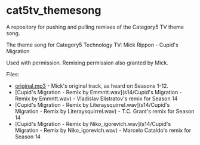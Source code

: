 # cat5tv_themesong
A repository for pushing and pulling remixes of the Category5 TV theme song.

The theme song for Category5 Technology TV: Mick Rippon - Cupid's Migration

Used with permission. Remixing permission also granted by Mick.

Files:
  - [original.mp3](original.mp3) - Mick's original track, as heard on Seasons 1-12.
  - [Cupid's Migration - Remix by Emmntt.wav](s14/Cupid's Migration - Remix by Emmntt.wav) - Vladislav Elistratov's remix for Season 14
  - [Cupid's Migration - Remix by Literaysquirrel.wav](s14/Cupid's Migration - Remix by Literaysquirrel.wav) - T.C. Grant's remix for Season 14
  - [Cupid's Migration - Remix by Niko_igorevich.wav](s14/Cupid's Migration - Remix by Niko_igorevich.wav) - Marcelo Cataldo's remix for Season 14
 
